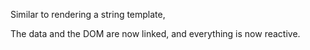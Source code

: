Similar to rendering a string template,

The data and the DOM are now linked, and everything is now reactive.

